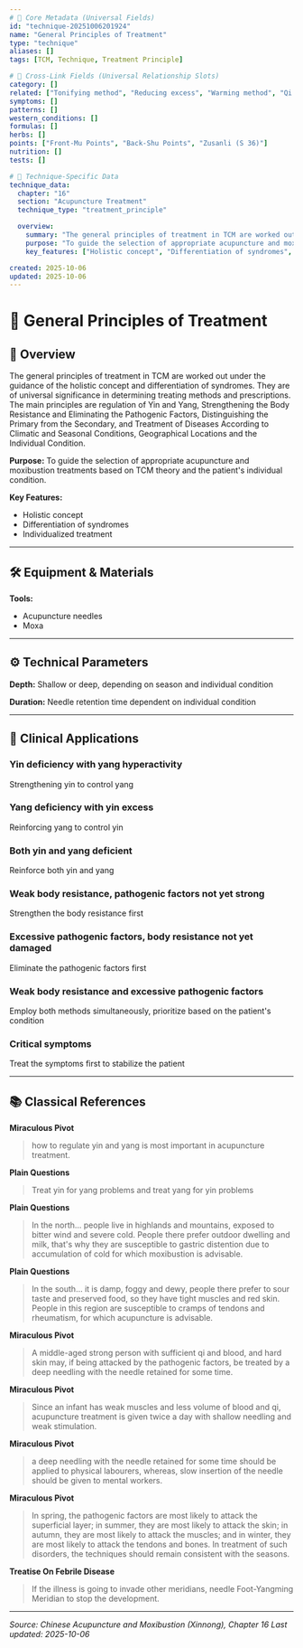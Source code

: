 ```yaml
---
# 🔹 Core Metadata (Universal Fields)
id: "technique-20251006201924"
name: "General Principles of Treatment"
type: "technique"
aliases: []
tags: [TCM, Technique, Treatment Principle]

# 🔹 Cross-Link Fields (Universal Relationship Slots)
category: []
related: ["Tonifying method", "Reducing excess", "Warming method", "Qi and blood promotion"]
symptoms: []
patterns: []
western_conditions: []
formulas: []
herbs: []
points: ["Front-Mu Points", "Back-Shu Points", "Zusanli (S 36)"]
nutrition: []
tests: []

# 🔹 Technique-Specific Data
technique_data:
  chapter: "16"
  section: "Acupuncture Treatment"
  technique_type: "treatment_principle"

  overview:
    summary: "The general principles of treatment in TCM are worked out under the guidance of the holistic concept and differentiation of syndromes. They are of universal significance in determining treating methods and prescriptions. The main principles are regulation of Yin and Yang, Strengthening the Body Resistance and Eliminating the Pathogenic Factors, Distinguishing the Primary from the Secondary, and Treatment of Diseases According to Climatic and Seasonal Conditions, Geographical Locations and the Individual Condition."
    purpose: "To guide the selection of appropriate acupuncture and moxibustion treatments based on TCM theory and the patient's individual condition."
    key_features: ["Holistic concept", "Differentiation of syndromes", "Individualized treatment"]

created: 2025-10-06
updated: 2025-10-06
---
```


# 🔧 General Principles of Treatment

## 📖 Overview

The general principles of treatment in TCM are worked out under the guidance of the holistic concept and differentiation of syndromes. They are of universal significance in determining treating methods and prescriptions. The main principles are regulation of Yin and Yang, Strengthening the Body Resistance and Eliminating the Pathogenic Factors, Distinguishing the Primary from the Secondary, and Treatment of Diseases According to Climatic and Seasonal Conditions, Geographical Locations and the Individual Condition.

**Purpose:** To guide the selection of appropriate acupuncture and moxibustion treatments based on TCM theory and the patient's individual condition.

**Key Features:**
- Holistic concept
- Differentiation of syndromes
- Individualized treatment

---

## 🛠️ Equipment & Materials

**Tools:**
- Acupuncture needles
- Moxa

---

## ⚙️ Technical Parameters

**Depth:** Shallow or deep, depending on season and individual condition

**Duration:** Needle retention time dependent on individual condition

---

## 🏥 Clinical Applications

### Yin deficiency with yang hyperactivity

Strengthening yin to control yang

### Yang deficiency with yin excess

Reinforcing yang to control yin

### Both yin and yang deficient

Reinforce both yin and yang

### Weak body resistance, pathogenic factors not yet strong

Strengthen the body resistance first

### Excessive pathogenic factors, body resistance not yet damaged

Eliminate the pathogenic factors first

### Weak body resistance and excessive pathogenic factors

Employ both methods simultaneously, prioritize based on the patient's condition

### Critical symptoms

Treat the symptoms first to stabilize the patient

---

## 📚 Classical References

**Miraculous Pivot**

> how to regulate yin and yang is most important in acupuncture treatment.

**Plain Questions**

> Treat yin for yang problems and treat yang for yin problems

**Plain Questions**

> In the north... people live in highlands and mountains, exposed to bitter wind and severe cold. People there prefer outdoor dwelling and milk, that's why they are susceptible to gastric distention due to accumulation of cold for which moxibustion is advisable.

**Plain Questions**

> In the south... it is damp, foggy and dewy, people there prefer to sour taste and preserved food, so they have tight muscles and red skin. People in this region are susceptible to cramps of tendons and rheumatism, for which acupuncture is advisable.

**Miraculous Pivot**

> A middle-aged strong person with sufficient qi and blood, and hard skin may, if being attacked by the pathogenic factors, be treated by a deep needling with the needle retained for some time.

**Miraculous Pivot**

> Since an infant has weak muscles and less volume of blood and qi, acupuncture treatment is given twice a day with shallow needling and weak stimulation.

**Miraculous Pivot**

> a deep needling with the needle retained for some time should be applied to physical labourers, whereas, slow insertion of the needle should be given to mental workers.

**Miraculous Pivot**

> In spring, the pathogenic factors are most likely to attack the superficial layer; in summer, they are most likely to attack the skin; in autumn, they are most likely to attack the muscles; and in winter, they are most likely to attack the tendons and bones. In treatment of such disorders, the techniques should remain consistent with the seasons.

**Treatise On Febrile Disease**

> If the illness is going to invade other meridians, needle Foot-Yangming Meridian to stop the development.

---


*Source: Chinese Acupuncture and Moxibustion (Xinnong), Chapter 16*
*Last updated: 2025-10-06*
